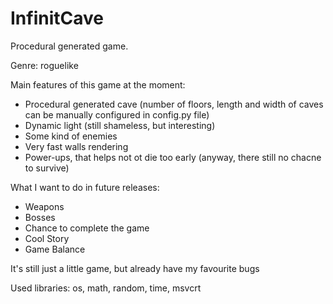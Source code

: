 # InfinitCave

Procedural generated game.

Genre: roguelike

Main features of this game at the moment:

* Procedural generated cave (number of floors, length and width of caves can be manually configured in config.py file)
* Dynamic light (still shameless, but interesting)
* Some kind of enemies
* Very fast walls rendering 
* Power-ups, that helps not ot die too early (anyway, there still no chacne to survive)

What I want to do in future releases:

* Weapons
* Bosses
* Chance to complete the game
* Cool Story
* Game Balance

It's still just a little game, but already have my favourite bugs  

Used libraries: os, math, random, time, msvcrt
